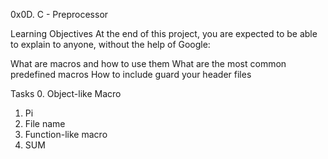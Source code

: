 0x0D. C - Preprocessor

Learning Objectives
At the end of this project, you are expected to be able to explain to anyone, without the help of Google:


What are macros and how to use them
What are the most common predefined macros
How to include guard your header files

Tasks
0. Object-like Macro
1. Pi
2. File name
3. Function-like macro
4. SUM
